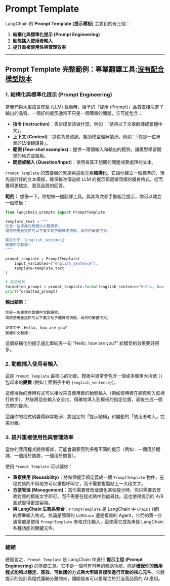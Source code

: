 # Prompt Template

LangChain 的 **Prompt Template (提示模板)** 主要目的有三個：

1.  **結構化與標準化提示 (Prompt Engineering)**
2.  **動態插入使用者輸入**
3.  **提升重複使用性與管理效率**

-----

## Prompt Template 完整範例：專業翻譯工具:[沒有配合模型版本](./1.完整範例_無配合模型.ipynb)


### 1\. 結構化與標準化提示 (Prompt Engineering)

當我們與大型語言模型 (LLM) 互動時，給予的「提示 (Prompt)」品質直接決定了輸出的品質。一個好的提示通常不只是一個簡單的問題，它可能包含：

  * **指令 (Instruction)**：告訴模型該做什麼，例如：「請將以下文章翻譯成繁體中文」。
  * **上下文 (Context)**：提供背景資訊，幫助模型理解情況，例如：「你是一位專業的法律翻譯員」。
  * **範例 (Few-shot examples)**：提供一兩個輸入和輸出的範例，讓模型學習期望的格式或風格。
  * **問題或輸入 (Question/Input)**：使用者真正想問的問題或要處理的文本。

`Prompt Template` 的首要目的就是將這些元素**結構化**。它讓你建立一個標準的、預先設計好的文本模板，確保每次傳送給 LLM 的提示都遵循同樣的優良格式，從而獲得更穩定、更高品質的回答。

**範例：**
想像一下，你想做一個翻譯工具。與其每次都手動組合提示，你可以建立一個模板：

```python
from langchain.prompts import PromptTemplate

template_text = """
你是一位專業的繁體中文翻譯家。
請將使用者提供的以下英文句子翻譯成流暢、自然的繁體中文。

英文句子：{english_sentence}
繁體中文翻譯：
"""

prompt_template = PromptTemplate(
    input_variables=["english_sentence"],
    template=template_text
)

# 使用模板
formatted_prompt = prompt_template.format(english_sentence="Hello, how are you?")
print(formatted_prompt)
```

**輸出結果：**

```
你是一位專業的繁體中文翻譯家。
請將使用者提供的以下英文句子翻譯成流暢、自然的繁體中文。

英文句子：Hello, how are you?
繁體中文翻譯：
```

這個結構化的提示遠比單純丟一句 "Hello, how are you?" 給模型的效果要好得多。



### 2\. 動態插入使用者輸入

這是 `Prompt Template` 最核心的功能。模板中通常會包含一個或多個用大括號 `{}` 包起來的**變數** (例如上面例子中的 `{english_sentence}`)。

這使得你的應用程式可以接收來自使用者的動態輸入（例如使用者在網頁輸入框裡打的字），然後將這些輸入安全地、精確地填入到模板的指定位置，最後生成一個完整的提示。

這讓你的程式碼變得非常乾淨，將固定的「提示結構」和變動的「使用者輸入」完美分離。

### 3\. 提升重複使用性與管理效率

當你的應用程式變得複雜，可能會需要用到多種不同的提示（例如：一個用於翻譯，一個用於摘要，一個用於問答）。

使用 `Prompt Template` 可以讓你：

  * **重複使用 (Reusability)**：將每個提示都定義成一個 `PromptTemplate` 物件，在程式碼的不同地方可以重複呼叫它，而不需要複製貼上一大段文字。
  * **方便管理 (Management)**：當你需要修改或優化某個提示時，你只需要去修改對應的模板文字即可，而不需要在程式碼中到處尋找。這也使得提示的 A/B 測試變得更加容易。
  * **與 LangChain 生態系整合**：`PromptTemplate` 是 LangChain 中 `Chains` (鏈) 的標準輸入格式。無論是簡單的 `LLMChain` 還是複雜的 Agent，它們的第一步通常都是使用 `PromptTemplate` 來格式化輸入，這使得它成為串接 LangChain 各種功能的關鍵元件。

-----

### 總結

總而言之，`Prompt Template` 是 LangChain 中進行 **提示工程 (Prompt Engineering)** 的基礎工具。它不是一個可有可無的輔助功能，而是**確保你的應用程式能夠以穩定、高效、可維護的方式與大型語言模型進行互動的核心元件**。它將提示的設計與程式邏輯分離開來，讓開發者可以更專注於打造高品質的 AI 應用。


